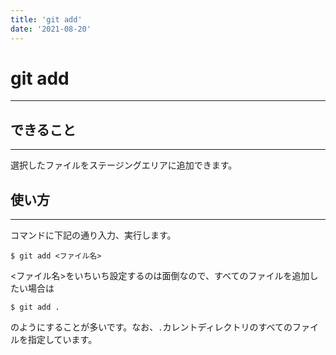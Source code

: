 ```yaml
---
title: 'git add'
date: '2021-08-20'
---
```


# git add
---

## できること
---

選択したファイルをステージングエリアに追加できます。

## 使い方
---

コマンドに下記の通り入力、実行します。

    $ git add <ファイル名>

<ファイル名>をいちいち設定するのは面倒なので、すべてのファイルを追加したい場合は

    $ git add .

のようにすることが多いです。なお、`.`カレントディレクトリのすべてのファイルを指定しています。